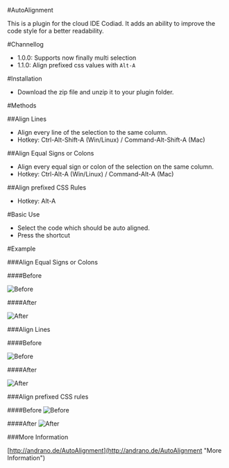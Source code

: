 #AutoAlignment

This is a plugin for the cloud IDE Codiad. It adds an ability to improve the code style for a better readability.

#Channellog
- 1.0.0: Supports now finally multi selection
- 1.1.0: Align prefixed css values with `Alt-A`

#Installation

- Download the zip file and unzip it to your plugin folder.

#Methods

##Align Lines

- Align every line of the selection to the same column.
- Hotkey: Ctrl-Alt-Shift-A (Win/Linux) / Command-Alt-Shift-A (Mac)

##Align Equal Signs or Colons

- Align every equal sign or colon of the selection on the same column.
- Hotkey: Ctrl-Alt-A (Win/Linux) / Command-Alt-A (Mac)

##Align prefixed CSS Rules

- Hotkey: Alt-A

#Basic Use

- Select the code which should be auto aligned.
- Press the shortcut

#Example

###Align Equal Signs or Colons

####Before

![Before](http://andrano.de/AutoAlignment/img/example1.jpg "Before")

####After

![After](http://andrano.de/AutoAlignment/img/example2.jpg "After")

###Align Lines

####Before

![Before](http://andrano.de/AutoAlignment/img/example3.jpg "Before")

####After

![After](http://andrano.de/AutoAlignment/img/example4.jpg "After")

###Align prefixed CSS rules

####Before
![Before](http://andrano.de/AutoAlignment/img/example5.jpg "Before")

####After
![After](http://andrano.de/AutoAlignment/img/example6.jpg "After")

###More Information

[http://andrano.de/AutoAlignment](http://andrano.de/AutoAlignment "More Information")
